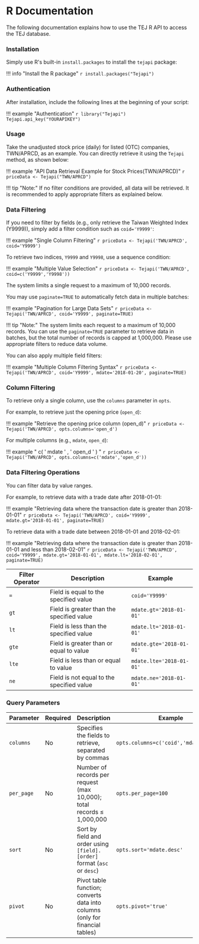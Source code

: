 # R Documentation

The following documentation explains how to use the TEJ R API to access the TEJ database.

### **Installation**

Simply use R's built-in `install.packages` to install the `tejapi` package:

!!! info "Install the R package" 
    ```r
    install.packages("Tejapi")
    ```

### **Authentication**

After installation, include the following lines at the beginning of your script:

!!! example "Authentication"
    ```r
    library("Tejapi")
    Tejapi.api_key("YOURAPIKEY")
    ```

### **Usage**

Take the unadjusted stock price (daily) for listed (OTC) companies, TWN/APRCD, as an example. You can directly retrieve it using the `Tejapi` method, as shown below:

!!! example "API Data Retrieval Example for Stock Prices(TWN/APRCD)"
    ```r
    priceData <- Tejapi("TWN/APRCD")
    ```

!!! tip "Note:"
    If no filter conditions are provided, all data will be retrieved. It is recommended to apply appropriate filters as explained below.

### **Data Filtering**

If you need to filter by fields (e.g., only retrieve the Taiwan Weighted Index (Y9999)), simply add a filter condition such as `coid='Y9999'`:

!!! example "Single Column Filtering"
    ```r
    priceData <- Tejapi('TWN/APRCD', coid='Y9999')
    ```

To retrieve two indices, `Y9999` and `Y9998`, use a sequence condition:

!!! example "Multiple Value Selection"
    ```r
    priceData <- Tejapi('TWN/APRCD', coid=c('Y9999','Y9998'))
    ```

The system limits a single request to a maximum of 10,000 records. 

You may use `paginate=TRUE` to automatically fetch data in multiple batches:

!!! example "Pagination for Large Data Sets"
    ```r
    priceData <- Tejapi('TWN/APRCD', coid='Y9999', paginate=TRUE)
    ```

!!! tip "Note:"
    The system limits each request to a maximum of 10,000 records. You can use the `paginate=TRUE` parameter to retrieve data in batches, but the total number of records is capped at 1,000,000. Please use appropriate filters to reduce data volume.

You can also apply multiple field filters:

!!! example "Multiple Column Filtering Syntax"
    ```r
    priceData <- Tejapi('TWN/APRCD', coid='Y9999', mdate='2018-01-20', paginate=TRUE)
    ```



### **Column Filtering**

To retrieve only a single column, use the `columns` parameter in `opts`. 

For example, to retrieve just the opening price (`open_d`):

!!! example "Retrieve the opening price column (open_d)"
    ```r
    priceData <- Tejapi('TWN/APRCD', opts.columns='open_d')
    ```

For multiple columns (e.g., `mdate`, `open_d`):

!!! example " c( ' mdate ' , ' open_d ' ) "
    ```r
    priceData <- Tejapi('TWN/APRCD', opts.columns=c('mdate','open_d'))
    ```


### **Data Filtering Operations**
You can filter data by value ranges. 

For example, to retrieve data with a trade date after 2018-01-01:

!!! example "Retrieving data where the transaction date is greater than 2018-01-01"
    ```r
    priceData <- Tejapi('TWN/APRCD', coid='Y9999', mdate.gt='2018-01-01', paginate=TRUE)
    ```

To retrieve data with a trade date between 2018-01-01 and 2018-02-01:

!!! example "Retrieving data where the transaction date is greater than 2018-01-01 and less than 2018-02-01"
    ```r
    priceData <- Tejapi('TWN/APRCD', coid='Y9999', mdate.gt='2018-01-01', mdate.lt='2018-02-01', paginate=TRUE)
    ```

| Filter Operator | Description                              | Example                                |
|-----------------|------------------------------------------|----------------------------------------|
| `=`               | Field is equal to the specified value     | `coid='Y9999'`                           |
| `gt`              | Field is greater than the specified value | `mdate.gt='2018-01-01'`                  |
| `lt`              | Field is less than the specified value    | `mdate.lt='2018-01-01'`                  |
| `gte`             | Field is greater than or equal to value   | `mdate.gte='2018-01-01'`                 |
| `lte`             | Field is less than or equal to value      | `mdate.lte='2018-01-01'`                 |
| `ne`              | Field is not equal to the specified value | `mdate.ne='2018-01-01'`                  |

### **Query Parameters**

| Parameter  | Required | Description                                                                 | Example                                       |
|------------|----------|-----------------------------------------------------------------------------|-----------------------------------------------|
| `columns`    | No       | Specifies the fields to retrieve, separated by commas                      | `opts.columns=c('coid','mdate','val')`         |
| `per_page`   | No       | Number of records per request (max 10,000); total records ≤ 1,000,000       | `opts.per_page=100`                            |
| `sort`       | No       | Sort by field and order using `[field].[order]` format (`asc` or `desc`)    | `opts.sort='mdate.desc'`                       |
| `pivot`      | No       | Pivot table function; converts data into columns (only for financial tables) | `opts.pivot='true'`                             |
